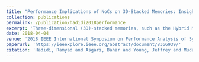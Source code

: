 ```yaml
---
title: "Performance Implications of NoCs on 3D-Stacked Memories: Insights from the Hybrid Memory Cube"
collection: publications
permalink: /publication/hadidi2018performance
excerpt: 'Three-dimensional (3D)-stacked memories, such as the Hybrid Memory Cube (HMC), provide a promising solution for overcoming the bandwidth wall between processors and memory by integrating memory and logic dies in a single stack. Such memories also utilize a network-on-chip (NoC) to connect their internal structural elements and to enable scalability. This novel usage of NoCs enables numerous benefits such as high bandwidth and memory-level parallelism and creates future possibilities for efficient processing-in-memory techniques. However, the implications of such NoC integration on the performance characteristics of 3D-stacked memories in terms of memory access latency and bandwidth have not been fully explored. This paper addresses this knowledge gap (i) by characterizing an HMC prototype using Microns AC-510 accelerator board and by revealing its access latency and bandwidth behaviors; and (ii) by investigating the implications of such behaviors on system- and software-level designs. Compared to traditional DDR-based memories, our examinations reveal the performance impacts of NoCs for current and future 3D-stacked memories and demonstrate how the packet-based protocol, internal queuing characteristics, traffic conditions, and other unique features of the HMC affects the performance of applications.'
date: 2018-04-04
venue: '2018 IEEE International Symposium on Performance Analysis of Systems and Software (ISPASS)'
paperurl: 'https://ieeexplore.ieee.org/abstract/document/8366939/'
citation: 'Hadidi, Ramyad and Asgari, Bahar and Young, Jeffrey and Mudassar, Burhan Ahmad and Garg, Kartikay and Krishna, Tushar and Kim, Hyesoon (2018). &quot;Performance Implications of NoCs on 3D-Stacked Memories: Insights from the Hybrid Memory Cube&quot; <i>2018 IEEE International Symposium on Performance Analysis of Systems and Software (ISPASS)</i>.'
---
```


